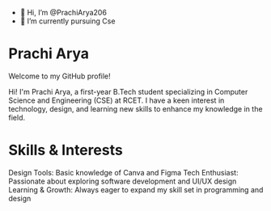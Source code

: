 - 👋 Hi, I’m @PrachiArya206
- 🌱 I’m currently pursuing Cse
<!-- - 👀 I’m interested in ...

- 💞️ I’m looking to collaborate on ...
 - 📫 How to reach me ...
  - 😄 Pronouns: ...
- ⚡ Fun fact: ... //

<!---
PrachiArya206/PrachiArya206 is a ✨ special ✨ repository because its `README.md` (this file) appears on your GitHub profile.
You can click the Preview link to take a look at your changes.
--->

# Prachi Arya

Welcome to my GitHub profile! 

Hi! I'm Prachi Arya, a first-year B.Tech student specializing in Computer Science and Engineering (CSE) at RCET. I have a keen interest in technology, design, and learning new skills to enhance my knowledge in the field.

# Skills & Interests

 Design Tools:
Basic knowledge of Canva and Figma
 Tech Enthusiast:
Passionate about exploring software development and UI/UX design
 Learning & Growth:
Always eager to expand my skill set in programming and design

